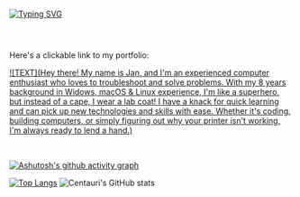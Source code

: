 [![Typing SVG](https://readme-typing-svg.demolab.com?font=Open+Sans&weight=900&size=34&pause=1000&width=435&lines=The+Architect;Nokrato;JanGyga;The+Guy)](https://nokrato.github.io/)<h1></h1>
<br>
Here's a clickable link to my portfolio:

<a href="https://nokrato.github.io/">![TEXT](Hey there! My name is Jan, and I'm an experienced computer enthusiast who loves to troubleshoot and solve problems. With my 8 years background in Widows, macOS & Linux experience, I'm like a superhero, but instead of a cape, I wear a lab coat! I have a knack for quick learning and can pick up new technologies and skills with ease. Whether it's coding, building computers, or simply figuring out why your printer isn't working, I'm always ready to lend a hand.)</a>




<br>

[![Ashutosh's github activity graph](https://github-readme-activity-graph.cyclic.app/graph?username=Nokrato&theme=github-compact)](https://github.com/Nokrato/github-readme-activity-graph)

[![Top Langs](https://github-readme-stats.vercel.app/api/top-langs/?username=Nokrato&layout=compact&theme=react)](https://github.com/anuraghazra/github-readme-stats) ![Centauri's GitHub stats](https://github-readme-stats.vercel.app/api?username=Nokrato&theme=react&show_icons=true)
